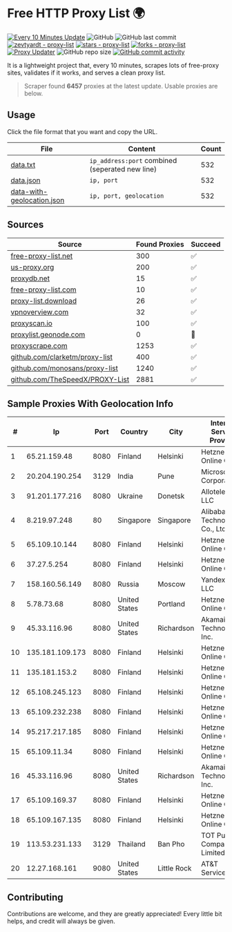 
# Free HTTP Proxy List 🌍

[![Every 10 Minutes Update](https://github.com/mertguvencli/http-proxy-list/actions/workflows/main.yml/badge.svg?branch=main)](https://github.com/mertguvencli/http-proxy-list/actions/workflows/main.yml)
![GitHub](https://img.shields.io/github/license/mertguvencli/http-proxy-list)
![GitHub last commit](https://img.shields.io/github/last-commit/mertguvencli/http-proxy-list)
[![zevtyardt - proxy-list](https://img.shields.io/static/v1?label=zevtyardt&message=proxy-list&color=blue&logo=github)](https://github.com/zevtyardt/proxy-list "Go to GitHub repo")
[![stars - proxy-list](https://img.shields.io/github/stars/zevtyardt/proxy-list?style=social)](https://github.com/zevtyardt/proxy-list)
[![forks - proxy-list](https://img.shields.io/github/forks/zevtyardt/proxy-list?style=social)](https://github.com/zevtyardt/proxy-list)
[![Proxy Updater](https://github.com/zevtyardt/proxy-list/workflows/Proxy%20Updater/badge.svg)](https://github.com/zevtyardt/proxy-list/actions?query=workflow:"Proxy+Updater")
![GitHub repo size](https://img.shields.io/github/repo-size/zevtyardt/proxy-list)
[![GitHub commit activity](https://img.shields.io/github/commit-activity/m/zevtyardt/proxy-list?logo=commits)](https://github.com/zevtyardt/proxy-list/commits/main)

It is a lightweight project that, every 10 minutes, scrapes lots of free-proxy sites, validates if it works, and serves a clean proxy list.

> Scraper found **6457** proxies at the latest update. Usable proxies are below.

## Usage

Click the file format that you want and copy the URL.

|File|Content|Count|
|----|-------|-----|
|[data.txt](https://raw.githubusercontent.com/mertguvencli/http-proxy-list/main/proxy-list/data.txt)|`ip_address:port` combined (seperated new line)|532|
|[data.json](https://raw.githubusercontent.com/mertguvencli/http-proxy-list/main/proxy-list/data.json)|`ip, port`|532|
|[data-with-geolocation.json](https://raw.githubusercontent.com/mertguvencli/http-proxy-list/main/proxy-list/data-with-geolocation.json)|`ip, port, geolocation`|532|

## Sources

|Source|Found Proxies|Succeed|
|------|-------------|-------|
|[free-proxy-list.net](https://free-proxy-list.net)|300|✅|
|[us-proxy.org](https://www.us-proxy.org)|200|✅|
|[proxydb.net](http://proxydb.net)|15|✅|
|[free-proxy-list.com](https://free-proxy-list.com/?page=&port=&type%5B%5D=http&type%5B%5D=https&up_time=0&search=Search)|10|✅|
|[proxy-list.download](https://www.proxy-list.download/HTTP)|26|✅|
|[vpnoverview.com](https://vpnoverview.com/privacy/anonymous-browsing/free-proxy-servers)|32|✅|
|[proxyscan.io](https://www.proxyscan.io)|100|✅|
|[proxylist.geonode.com](https://proxylist.geonode.com/api/proxy-list?limit=300&page=1&sort_by=lastChecked&sort_type=desc&protocols=http,https)|0|🚫|
|[proxyscrape.com](https://api.proxyscrape.com/v2/?request=displayproxies&protocol=http&timeout=10000&country=all&ssl=all&anonymity=all)|1253|✅|
|[github.com/clarketm/proxy-list](https://raw.githubusercontent.com/clarketm/proxy-list/master/proxy-list-raw.txt)|400|✅|
|[github.com/monosans/proxy-list](https://raw.githubusercontent.com/monosans/proxy-list/main/proxies/http.txt)|1240|✅|
|[github.com/TheSpeedX/PROXY-List](https://raw.githubusercontent.com/TheSpeedX/PROXY-List/master/http.txt)|2881|✅|


## Sample Proxies With Geolocation Info

|#|Ip|Port|Country|City|Internet Service Provider|
|-|--|----|-------|----|-------------------------|
|1|65.21.159.48|8080|Finland|Helsinki|Hetzner Online GmbH|
|2|20.204.190.254|3129|India|Pune|Microsoft Corporation|
|3|91.201.177.216|8080|Ukraine|Donetsk|Allotelecom LLC|
|4|8.219.97.248|80|Singapore|Singapore|Alibaba (US) Technology Co., Ltd.|
|5|65.109.10.144|8080|Finland|Helsinki|Hetzner Online GmbH|
|6|37.27.5.254|8080|Finland|Helsinki|Hetzner Online GmbH|
|7|158.160.56.149|8080|Russia|Moscow|Yandex.Cloud LLC|
|8|5.78.73.68|8080|United States|Portland|Hetzner Online GmbH|
|9|45.33.116.96|8080|United States|Richardson|Akamai Technologies, Inc.|
|10|135.181.109.173|8080|Finland|Helsinki|Hetzner Online GmbH|
|11|135.181.153.2|8080|Finland|Helsinki|Hetzner Online GmbH|
|12|65.108.245.123|8080|Finland|Helsinki|Hetzner Online GmbH|
|13|65.109.232.238|8080|Finland|Helsinki|Hetzner Online GmbH|
|14|95.217.217.185|8080|Finland|Helsinki|Hetzner Online GmbH|
|15|65.109.11.34|8080|Finland|Helsinki|Hetzner Online GmbH|
|16|45.33.116.96|8080|United States|Richardson|Akamai Technologies, Inc.|
|17|65.109.169.37|8080|Finland|Helsinki|Hetzner Online GmbH|
|18|65.109.167.135|8080|Finland|Helsinki|Hetzner Online GmbH|
|19|113.53.231.133|3129|Thailand|Ban Pho|TOT Public Company Limited|
|20|12.27.168.161|9080|United States|Little Rock|AT&T Services, Inc.|



## Contributing

Contributions are welcome, and they are greatly appreciated! Every
little bit helps, and credit will always be given.

